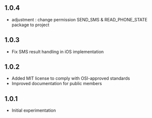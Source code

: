 ## 1.0.4

* adjustment : change  permission SEND_SMS & READ_PHONE_STATE package to project


## 1.0.3

* Fix SMS result handling in iOS implementation


## 1.0.2

* Added MIT license to comply with OSI-approved standards
* Improved documentation for public members


## 1.0.1

* Initial experimentation